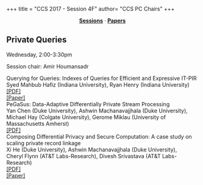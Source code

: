 +++
title = "CCS 2017 - Session 4F"
author= "CCS PC Chairs"
+++
<center><a href="/sessions"><b>Sessions</b></a> &middot; <a href="/papers"><b>Papers</b></a></center>
<p>
<h2>Private Queries</h2>Wednesday, 2:00-3:30pm<p>Session chair: Amir Houmansadr<div class="bpaper"><span class="ptitle">Querying for Queries: Indexes of Queries for Efficient and Expressive IT-PIR</span></br><div class="pblock"><span class="author">Syed&nbsp;Mahbub&nbsp;Hafiz</span> <span class="institution">(Indiana University)</span>, <span class="author">Ryan&nbsp;Henry</span> <span class="institution">(Indiana University)</span><br><div class="pextra"> <a href="https://acmccs.github.io/papers/p1361-hafizA.pdf">[PDF]</a><br><a href="https://eprint.iacr.org/2017/825">[Paper]</a><br></div></div></div><div class="bpaper"><span class="ptitle">PeGaSus: Data-Adaptive Differentially Private Stream Processing</span></br><div class="pblock"><span class="author">Yan&nbsp;Chen</span> <span class="institution">(Duke University)</span>, <span class="author">Ashwin&nbsp;Machanavajjhala</span> <span class="institution">(Duke University)</span>, <span class="author">Michael&nbsp;Hay</span> <span class="institution">(Colgate University)</span>, <span class="author">Gerome&nbsp;Miklau</span> <span class="institution">(University of Massachusetts Amherst)</span><br><div class="pextra"> <a href="https://acmccs.github.io/papers/p1375-chenA.pdf">[PDF]</a><br></div></div></div><div class="bpaper"><span class="ptitle">Composing Differential Privacy and Secure Computation: A case study on scaling private record linkage</span></br><div class="pblock"><span class="author">Xi&nbsp;He</span> <span class="institution">(Duke University)</span>, <span class="author">Ashwin&nbsp;Machanavajjhala</span> <span class="institution">(Duke University)</span>, <span class="author">Cheryl&nbsp;Flynn</span> <span class="institution">(AT&T Labs-Research)</span>, <span class="author">Divesh&nbsp;Srivastava</span> <span class="institution">(AT&T Labs-Research)</span><br><div class="pextra"> <a href="https://acmccs.github.io/papers/p1389-heA.pdf">[PDF]</a><br><a href="https://arxiv.org/abs/1702.00535">[Paper]</a><br></div></div></div>